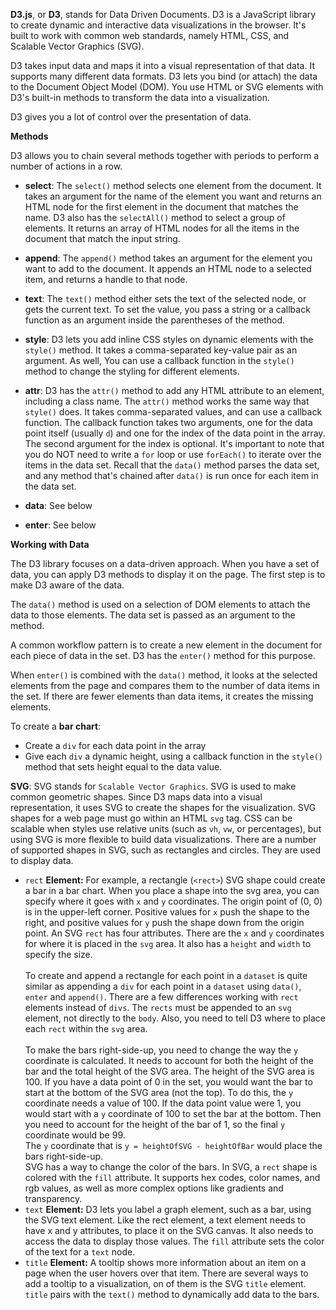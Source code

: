 **D3.js**, or **D3**, stands for Data Driven Documents. D3 is a JavaScript library to create dynamic and interactive data visualizations in the browser. It's built to work with common web standards, namely HTML, CSS, and Scalable Vector Graphics (SVG).

D3 takes input data and maps it into a visual representation of that data. It supports many different data formats. D3 lets you bind (or attach) the data to the Document Object Model (DOM). You use HTML or SVG elements with D3's built-in methods to transform the data into a visualization.

D3 gives you a lot of control over the presentation of data.

**Methods**

D3 allows you to chain several methods together with periods to perform a number of actions in a row.

- **select**: The `select()` method selects one element from the document. It takes an argument for the name of the element you want and returns an HTML node for the first element in the document that matches the name. D3 also has the `selectAll()` method to select a group of elements. It returns an array of HTML nodes for all the items in the document that match the input string.

- **append**: The `append()` method takes an argument for the element you want to add to the document. It appends an HTML node to a selected item, and returns a handle to that node.

- **text**: The `text()` method either sets the text of the selected node, or gets the current text. To set the value, you pass a string or a callback function as an argument inside the parentheses of the method.

- **style**: D3 lets you add inline CSS styles on dynamic elements with the `style()` method. It takes a comma-separated key-value pair as an argument. As well, You can use a callback function in the `style()` method to change the styling for different elements.

- **attr**: D3 has the `attr()` method to add any HTML attribute to an element, including a class name. The `attr()` method works the same way that `style()` does. It takes comma-separated values, and can use a callback function. The callback function takes two arguments, one for the data point itself (usually `d`) and one for the index of the data point in the array. The second argument for the index is optional. It's important to note that you do NOT need to write a `for` loop or use `forEach()` to iterate over the items in the data set. Recall that the `data()` method parses the data set, and any method that's chained after `data()` is run once for each item in the data set.

- **data**: See below

- **enter**: See below

**Working with Data**

The D3 library focuses on a data-driven approach. When you have a set of data, you can apply D3 methods to display it on the page. The first step is to make D3 aware of the data.

The `data()` method is used on a selection of DOM elements to attach the data to those elements. The data set is passed as an argument to the method.

A common workflow pattern is to create a new element in the document for each piece of data in the set. D3 has the `enter()` method for this purpose.

When `enter()` is combined with the `data()` method, it looks at the selected elements from the page and compares them to the number of data items in the set. If there are fewer elements than data items, it creates the missing elements.

To create a **bar chart**:
  - Create a `div` for each data point in the array
  - Give each `div` a dynamic height, using a callback function in the `style()` method that sets height equal to the data value.

**SVG**: SVG stands for `Scalable Vector Graphics`. SVG is used to make common geometric shapes. Since D3 maps data into a visual representation, it uses SVG to create the shapes for the visualization. SVG shapes for a web page must go within an HTML `svg` tag. CSS can be scalable when styles use relative units (such as `vh`, `vw`, or percentages), but using SVG is more flexible to build data visualizations. There are a number of supported shapes in SVG, such as rectangles and circles. They are used to display data.
- `rect` **Element:** For example, a rectangle (`<rect>`) SVG shape could create a bar in a bar chart. When you place a shape into the svg area, you can specify where it goes with `x` and `y` coordinates. The origin point of (0, 0) is in the upper-left corner. Positive values for `x` push the shape to the right, and positive values for `y` push the shape down from the origin point.
An SVG `rect` has four attributes. There are the `x` and `y` coordinates for where it is placed in the `svg` area. It also has a `height` and `width` to specify the size.<br>
<br>To create and append a rectangle for each point in a `dataset` is quite similar as appending a `div` for each point in a `dataset` using `data()`, `enter` and `append()`. There are a few differences working with `rect` elements instead of `divs`. The `rects` must be appended to an `svg` element, not directly to the `body`. Also, you need to tell D3 where to place each `rect` within the `svg` area.<br>
<br>To make the bars right-side-up, you need to change the way the `y` coordinate is calculated. It needs to account for both the height of the bar and the total height of the SVG area.
The height of the SVG area is 100. If you have a data point of 0 in the set, you would want the bar to start at the bottom of the SVG area (not the top). To do this, the `y` coordinate needs a value of 100. If the data point value were 1, you would start with a `y` coordinate of 100 to set the bar at the bottom. Then you need to account for the height of the bar of 1, so the final `y` coordinate would be 99.<br>
The `y` coordinate that is `y = heightOfSVG - heightOfBar` would place the bars right-side-up.<br>
SVG has a way to change the color of the bars.
In SVG, a `rect` shape is colored with the `fill` attribute. It supports hex codes, color names, and rgb values, as well as more complex options like gradients and transparency.
- `text` **Element:** D3 lets you label a graph element, such as a bar, using the SVG text element. Like the rect element, a text element needs to have x and y attributes, to place it on the SVG canvas. It also needs to access the data to display those values. The `fill` attribute sets the color of the text for a `text` node.
- `title` **Element:** A tooltip shows more information about an item on a page when the user hovers over that item. There are several ways to add a tooltip to a visualization, on of them is the SVG `title` element. `title` pairs with the `text()` method to dynamically add data to the bars.
